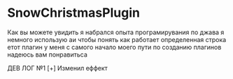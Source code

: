 # SnowChristmasPlugin

Как вы можете увидить я набрался опыта програмирувания по джава я немного использую аи чтобы понять как работает
определенная строка етот плагин у меня с самого начало моего пути по созданию плагинов надеюсь вам понравитьса

ДЕВ ЛОГ №1
[+] Изменил еффект
